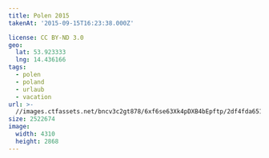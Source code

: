 ```yaml
---
title: Polen 2015
takenAt: '2015-09-15T16:23:38.000Z'

license: CC BY-ND 3.0
geo:
  lat: 53.923333
  lng: 14.436166
tags:
  - polen
  - poland
  - urlaub
  - vacation
url: >-
  //images.ctfassets.net/bncv3c2gt878/6xf6se63Xk4pDXB4bEpftp/2df4fda651deb7036732a3b03d1ba238/polen-2015_25862766031_o
size: 2522674
image:
  width: 4310
  height: 2868
---
```

